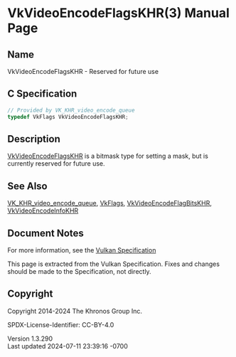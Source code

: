 # VkVideoEncodeFlagsKHR(3) Manual Page

## Name

VkVideoEncodeFlagsKHR - Reserved for future use



## <a href="#_c_specification" class="anchor"></a>C Specification

``` c
// Provided by VK_KHR_video_encode_queue
typedef VkFlags VkVideoEncodeFlagsKHR;
```

## <a href="#_description" class="anchor"></a>Description

[VkVideoEncodeFlagsKHR](https://registry.khronos.org/vulkan/specs/1.3-extensions/man/html/VkVideoEncodeFlagsKHR.html) is a bitmask type
for setting a mask, but is currently reserved for future use.

## <a href="#_see_also" class="anchor"></a>See Also

[VK_KHR_video_encode_queue](https://registry.khronos.org/vulkan/specs/1.3-extensions/man/html/VK_KHR_video_encode_queue.html),
[VkFlags](https://registry.khronos.org/vulkan/specs/1.3-extensions/man/html/VkFlags.html),
[VkVideoEncodeFlagBitsKHR](https://registry.khronos.org/vulkan/specs/1.3-extensions/man/html/VkVideoEncodeFlagBitsKHR.html),
[VkVideoEncodeInfoKHR](https://registry.khronos.org/vulkan/specs/1.3-extensions/man/html/VkVideoEncodeInfoKHR.html)

## <a href="#_document_notes" class="anchor"></a>Document Notes

For more information, see the <a
href="https://registry.khronos.org/vulkan/specs/1.3-extensions/html/vkspec.html#VkVideoEncodeFlagsKHR"
target="_blank" rel="noopener">Vulkan Specification</a>

This page is extracted from the Vulkan Specification. Fixes and changes
should be made to the Specification, not directly.

## <a href="#_copyright" class="anchor"></a>Copyright

Copyright 2014-2024 The Khronos Group Inc.

SPDX-License-Identifier: CC-BY-4.0

Version 1.3.290  
Last updated 2024-07-11 23:39:16 -0700
